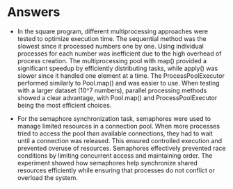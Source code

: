 # Answers

- In the square program, different multiprocessing approaches were tested to optimize execution time. The sequential method was the slowest since it processed numbers one by one. Using individual processes for each number was inefficient due to the high overhead of process creation. The multiprocessing pool with map() provided a significant speedup by efficiently distributing tasks, while apply() was slower since it handled one element at a time. The ProcessPoolExecutor performed similarly to Pool.map() and was easier to use. When testing with a larger dataset (10^7 numbers), parallel processing methods showed a clear advantage, with Pool.map() and ProcessPoolExecutor being the most efficient choices.

- For the semaphore synchronization task, semaphores were used to manage limited resources in a connection pool. When more processes tried to access the pool than available connections, they had to wait until a connection was released. This ensured controlled execution and prevented overuse of resources. Semaphores effectively prevented race conditions by limiting concurrent access and maintaining order. The experiment showed how semaphores help synchronize shared resources efficiently while ensuring that processes do not conflict or overload the system.